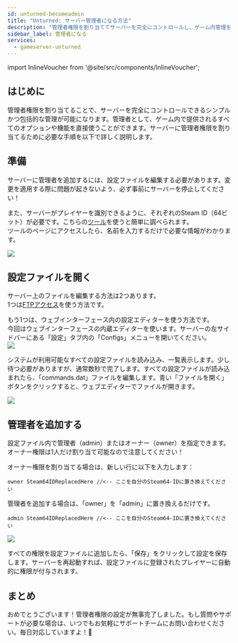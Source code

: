 ```yaml
---
id: unturned-becomeadmin
title: "Unturned: サーバー管理者になる方法"
description: "管理者権限を割り当ててサーバーを完全にコントロールし、ゲーム内管理を強化する方法をチェック → 今すぐ詳しく見る"
sidebar_label: 管理者になる
services:
  - gameserver-unturned
---
```


import InlineVoucher from '@site/src/components/InlineVoucher';

## はじめに
管理者権限を割り当てることで、サーバーを完全にコントロールできるシンプルかつ包括的な管理が可能になります。管理者として、ゲーム内で提供されるすべてのオプションや機能を直接使うことができます。サーバーに管理者権限を割り当てるために必要な手順を以下で詳しく説明します。  
<InlineVoucher />

## 準備

サーバーに管理者を追加するには、設定ファイルを編集する必要があります。変更を適用する際に問題が起きないよう、必ず事前にサーバーを停止してください！

また、サーバーがプレイヤーを識別できるように、それぞれのSteam ID（64ビット）が必要です。こちらの[ツール](https://steamidfinder.com/)を使うと簡単に調べられます。  
ツールのページにアクセスしたら、名前を入力するだけで必要な情報がわかります。

![](https://screensaver01.zap-hosting.com/index.php/s/72YkRLBXE77NJQ5/preview)

## 設定ファイルを開く

サーバー上のファイルを編集する方法は2つあります。  
1つは[FTPアクセス](gameserver-ftpaccess.md)を使う方法です。

もう1つは、ウェブインターフェース内の設定エディターを使う方法です。  
今回はウェブインターフェースの内蔵エディターを使います。サーバーの左サイドバーにある「設定」タブ内の「Configs」メニューを開いてください。  
![](https://screensaver01.zap-hosting.com/index.php/s/x872MGFpMLbTBj2/preview)

システムが利用可能なすべての設定ファイルを読み込み、一覧表示します。少し待つ必要がありますが、通常数秒で完了します。すべての設定ファイルが読み込まれたら、「commands.dat」ファイルを編集します。青い「ファイルを開く」ボタンをクリックすると、ウェブエディターでファイルが開きます。

![](https://screensaver01.zap-hosting.com/index.php/s/9mZyJKX6xCTeDeA/preview)

## 管理者を追加する

設定ファイル内で管理者（admin）またはオーナー（owner）を指定できます。オーナー権限は1人だけ割り当て可能なので注意してください！

オーナー権限を割り当てる場合は、新しい行に以下を入力します：

`owner Steam64IDReplacedHere //<-- ここを自分のSteam64-IDに置き換えてください`

管理者を追加する場合は、「owner」を「admin」に置き換えるだけです。

`admin Steam64IDReplacedHere //<-- ここを自分のSteam64-IDに置き換えてください`

![](https://screensaver01.zap-hosting.com/index.php/s/i6PpdsfK6spBECj/preview)

すべての権限を設定ファイルに追加したら、「保存」をクリックして設定を保存します。サーバーを再起動すれば、設定ファイルに登録されたプレイヤーに自動的に権限が付与されます。

## まとめ

おめでとうございます！管理者権限の設定が無事完了しました。もし質問やサポートが必要な場合は、いつでもお気軽にサポートチームにお問い合わせください。毎日対応していますよ！🙂

<InlineVoucher />